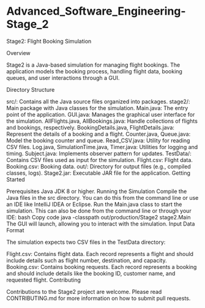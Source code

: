 # Advanced_Software_Engineering-Stage_2
Stage2: Flight Booking Simulation

Overview

Stage2 is a Java-based simulation for managing flight bookings. The application models the booking process, handling flight data, booking queues, and user interactions through a GUI.

Directory Structure

src/: Contains all the Java source files organized into packages.
stage2/: Main package with Java classes for the simulation.
Main.java: The entry point of the application.
GUI.java: Manages the graphical user interface for the simulation.
AllFlights.java, AllBookings.java: Handle collections of flights and bookings, respectively.
BookingDetails.java, FlightDetails.java: Represent the details of a booking and a flight.
Counter.java, Queue.java: Model the booking counter and queue.
Read_CSV.java: Utility for reading CSV files.
Log.java, SimulationTime.java, Timer.java: Utilities for logging and timing.
Subject.java: Implements observer pattern for updates.
TestData/: Contains CSV files used as input for the simulation.
Flight.csv: Flight data.
Booking.csv: Booking data.
out/: Directory for output files (e.g., compiled classes, logs).
Stage2.jar: Executable JAR file for the application.
Getting Started

Prerequisites
Java JDK 8 or higher.
Running the Simulation
Compile the Java files in the src directory. You can do this from the command line or use an IDE like IntelliJ IDEA or Eclipse.
Run the Main.java class to start the simulation. This can also be done from the command line or through your IDE:
bash
Copy code
java -classpath out/production/Stage2 stage2.Main
The GUI will launch, allowing you to interact with the simulation.
Input Data Format

The simulation expects two CSV files in the TestData directory:

Flight.csv: Contains flight data. Each record represents a flight and should include details such as flight number, destination, and capacity.
Booking.csv: Contains booking requests. Each record represents a booking and should include details like the booking ID, customer name, and requested flight.
Contributing

Contributions to the Stage2 project are welcome. Please read CONTRIBUTING.md for more information on how to submit pull requests.


